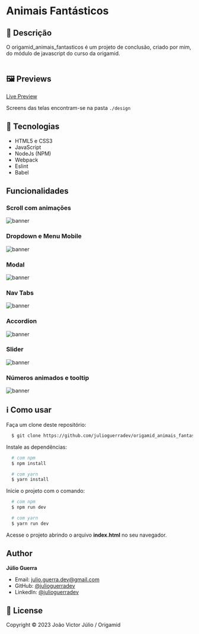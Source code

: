 # Animais Fantásticos

## 🔖 Descrição

O origamid_animais_fantasticos é um projeto de conclusão, criado por mim, do módulo de javascript do curso da origamid.
<br>
<br>

## 🖼 Previews

<a href="https://julioguerradev.github.io/origamid_animais_fantasticos/">Live Preview</a>

Screens das telas encontram-se na pasta `./design`

## 🚀 Tecnologias

- HTML5 e CSS3
- JavaScript
- NodeJs (NPM)
- Webpack
- Eslint
- Babel

## Funcionalidades

### Scroll com animações

![banner](https://github.com/julioguerradev/origamid_animais_fantasticos/design/af_scroll_animacao.gif)

### Dropdown e Menu Mobile

![banner](https://github.com/julioguerradev/origamid_animais_fantasticos/design/af_dropdown_e_menu_mobile.gif)

### Modal

![banner](https://github.com/julioguerradev/origamid_animais_fantasticos/design/ad_modal.gif)

### Nav Tabs

![banner](https://github.com/julioguerradev/origamid_animais_fantasticos/design/af_nav_tab.gif)

### Accordion

![banner](https://github.com/julioguerradev/origamid_animais_fantasticos/design/af_accordion.gif)

### Slider

![banner](https://github.com/julioguerradev/origamid_animais_fantasticos/design/af_slider.gif)

### Números animados e tooltip

![banner](https://github.com/julioguerradev/origamid_animais_fantasticos/design/af_numeros_tooltip.gif)

## ℹ️ Como usar

Faça um clone deste repositório:

```sh
  $ git clone https://github.com/julioguerradev/origamid_animais_fantasticos.git
```

Instale as dependências:

```sh
  # com npm
  $ npm install

  # com yarn
  $ yarn install
```

Inicie o projeto com o comando:

```sh
  # com npm
  $ npm run dev

  # com yarn
  $ yarn run dev
```

Acesse o projeto abrindo o arquivo **index.html** no seu navegador.

## Author

**Júlio Guerra**

- Email: julio.guerra.dev@gmail.com
- GitHub: [@julioguerradev](https://github.com/julioguerradev)
- LinkedIn: [@julioguerradev](https://linkedin.com/in/julioguerradev)

## 📝 License

Copyright © 2023 João Victor Júlio / Origamid
